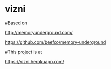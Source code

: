 # vizni



#Based on  


http://memoryunderground.com/

https://github.com/beefoo/memory-underground


#This  project is at 




https://vizni.herokuapp.com/
